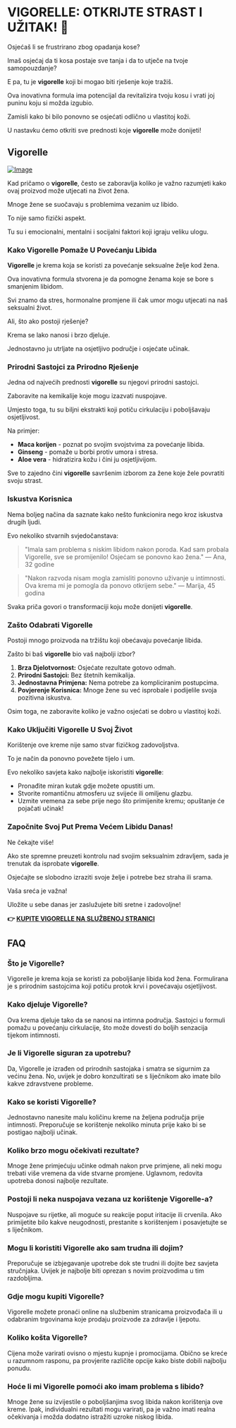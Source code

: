 # VIGORELLE: OTKRIJTE STRAST I UŽITAK! 💖

Osjećaš li se frustrirano zbog opadanja kose? 

Imaš osjećaj da ti kosa postaje sve tanja i da to utječe na tvoje samopouzdanje? 

E pa, tu je **vigorelle** koji bi mogao biti rješenje koje tražiš. 

Ova inovativna formula ima potencijal da revitalizira tvoju kosu i vrati joj puninu koju si možda izgubio. 

Zamisli kako bi bilo ponovno se osjećati odlično u vlastitoj koži. 

U nastavku ćemo otkriti sve prednosti koje **vigorelle** može donijeti!

## Vigorelle

[![Image](https://www2.sellhealth.com/2/vigorellehpa2.gif)](https://gchaffi.com/HLrl2U9C)

Kad pričamo o **vigorelle**, često se zaboravlja koliko je važno razumjeti kako ovaj proizvod može utjecati na život žena. 

Mnoge žene se suočavaju s problemima vezanim uz libido.

To nije samo fizički aspekt. 

Tu su i emocionalni, mentalni i socijalni faktori koji igraju veliku ulogu.

### Kako **Vigorelle** Pomaže U Povećanju Libida

**Vigorelle** je krema koja se koristi za povećanje seksualne želje kod žena. 

Ova inovativna formula stvorena je da pomogne ženama koje se bore s smanjenim libidom.

Svi znamo da stres, hormonalne promjene ili čak umor mogu utjecati na naš seksualni život. 

Ali, što ako postoji rješenje?

Krema se lako nanosi i brzo djeluje.

Jednostavno ju utrljate na osjetljivo područje i osjećate učinak.

### Prirodni Sastojci za Prirodno Rješenje

Jedna od najvećih prednosti **vigorelle** su njegovi prirodni sastojci. 

Zaboravite na kemikalije koje mogu izazvati nuspojave. 

Umjesto toga, tu su biljni ekstrakti koji potiču cirkulaciju i poboljšavaju osjetljivost.

Na primjer:

- **Maca korijen** - poznat po svojim svojstvima za povećanje libida.
- **Ginseng** - pomaže u borbi protiv umora i stresa.
- **Aloe vera** - hidratizira kožu i čini ju osjetljivijom.

Sve to zajedno čini **vigorelle** savršenim izborom za žene koje žele povratiti svoju strast.

### Iskustva Korisnica

Nema boljeg načina da saznate kako nešto funkcionira nego kroz iskustva drugih ljudi. 

Evo nekoliko stvarnih svjedočanstava:

> "Imala sam problema s niskim libidom nakon poroda. 
> Kad sam probala Vigorelle, sve se promijenilo! 
> Osjećam se ponovno kao žena." 
> — Ana, 32 godine

> "Nakon razvoda nisam mogla zamisliti ponovno uživanje u intimnosti. 
> Ova krema mi je pomogla da ponovo otkrijem sebe." 
> — Marija, 45 godina

Svaka priča govori o transformaciji koju može donijeti **vigorelle**.

### Zašto Odabrati **Vigorelle**

Postoji mnogo proizvoda na tržištu koji obećavaju povećanje libida. 

Zašto bi baš **vigorelle** bio vaš najbolji izbor?

1. **Brza Djelotvornost:** Osjećate rezultate gotovo odmah.
2. **Prirodni Sastojci:** Bez štetnih kemikalija.
3. **Jednostavna Primjena:** Nema potrebe za kompliciranim postupcima.
4. **Povjerenje Korisnica:** Mnoge žene su već isprobale i podijelile svoja pozitivna iskustva.

Osim toga, ne zaboravite koliko je važno osjećati se dobro u vlastitoj koži.

### Kako Uključiti **Vigorelle** U Svoj Život

Korištenje ove kreme nije samo stvar fizičkog zadovoljstva.

To je način da ponovno povežete tijelo i um.

Evo nekoliko savjeta kako najbolje iskoristiti **vigorelle**:

- Pronađite miran kutak gdje možete opustiti um.
- Stvorite romantičnu atmosferu uz svijeće ili omiljenu glazbu.
- Uzmite vremena za sebe prije nego što primijenite kremu; opuštanje će pojačati učinak!

### Započnite Svoj Put Prema Većem Libidu Danas!

Ne čekajte više!

Ako ste spremne preuzeti kontrolu nad svojim seksualnim zdravljem, sada je trenutak da isprobate **vigorelle**.

Osjećajte se slobodno izraziti svoje želje i potrebe bez straha ili srama.

Vaša sreća je važna!

Uložite u sebe danas jer zaslužujete biti sretne i zadovoljne!



**👉 [KUPITE VIGORELLE NA SLUŽBENOJ STRANICI](https://gchaffi.com/HLrl2U9C)**

## FAQ

### Što je Vigorelle?
Vigorelle je krema koja se koristi za poboljšanje libida kod žena. Formulirana je s prirodnim sastojcima koji potiču protok krvi i povećavaju osjetljivost.

### Kako djeluje Vigorelle?
Ova krema djeluje tako da se nanosi na intimna područja. Sastojci u formuli pomažu u povećanju cirkulacije, što može dovesti do boljih senzacija tijekom intimnosti.

### Je li Vigorelle siguran za upotrebu?
Da, Vigorelle je izrađen od prirodnih sastojaka i smatra se sigurnim za većinu žena. No, uvijek je dobro konzultirati se s liječnikom ako imate bilo kakve zdravstvene probleme.

### Kako se koristi Vigorelle?
Jednostavno nanesite malu količinu kreme na željena područja prije intimnosti. Preporučuje se korištenje nekoliko minuta prije kako bi se postigao najbolji učinak.

### Koliko brzo mogu očekivati rezultate?
Mnoge žene primjećuju učinke odmah nakon prve primjene, ali neki mogu trebati više vremena da vide stvarne promjene. Uglavnom, redovita upotreba donosi najbolje rezultate.

### Postoji li neka nuspojava vezana uz korištenje Vigorelle-a?
Nuspojave su rijetke, ali moguće su reakcije poput iritacije ili crvenila. Ako primijetite bilo kakve neugodnosti, prestanite s korištenjem i posavjetujte se s liječnikom.

### Mogu li koristiti Vigorelle ako sam trudna ili dojim?
Preporučuje se izbjegavanje upotrebe dok ste trudni ili dojite bez savjeta stručnjaka. Uvijek je najbolje biti oprezan s novim proizvodima u tim razdobljima.

### Gdje mogu kupiti Vigorelle?
Vigorelle možete pronaći online na službenim stranicama proizvođača ili u odabranim trgovinama koje prodaju proizvode za zdravlje i ljepotu.

### Koliko košta Vigorelle?
Cijena može varirati ovisno o mjestu kupnje i promocijama. Obično se kreće u razumnom rasponu, pa provjerite različite opcije kako biste dobili najbolju ponudu.

### Hoće li mi Vigorelle pomoći ako imam problema s libido?
Mnoge žene su izvijestile o poboljšanjima svog libida nakon korištenja ove kreme. Ipak, individualni rezultati mogu varirati, pa je važno imati realna očekivanja i možda dodatno istražiti uzroke niskog libida.